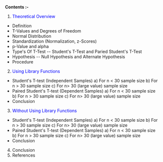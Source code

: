 **Contents :-**

1. <font color = 'blue'> Theoretical Overview </font>

* Definition
* T-Values and Degrees of Freedom
* Normal Distribution
* Standardization (Normalization, z-Scores)
* p-Value and alpha 
* Type's Of T-Test -- Student's T-Test and Paried Student's T-Test
* Hypothesis -- Null Hypothesis and Alternate Hypothesis
* Procedure

2. <font color = 'blue'> Using Library Functions </font>

* Student's T-test (Independent Samples) 
    a) For n < 30 sample size
    b) For n > 30 sample size
    c) For n> 30 (large value) sample size
* Paired Student's T-test (Dependent Samples) 
    a) For n < 30 sample size
    b) For n > 30 sample size
    c) For n> 30 (large value) sample size
* Conclusion
    
3. <font color = 'blue'> Without Using Library Functions </font>

* Student's T-test (Independent Samples) 
    a) For n < 30 sample size
    b) For n > 30 sample size
    c) For n> 30 (large value) sample size
* Paired Student's T-test (Dependent Samples) 
    a) For n < 30 sample size
    b) For n > 30 sample size
    c) For n> 30 (large value) sample size 
* Conclusion

4. Conclusion
5. References
